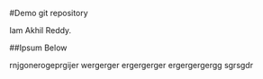#Demo git repository

Iam Akhil Reddy.

##Ipsum Below

rnjgonerogeprgijer wergerger
ergergerger
ergergergergg
sgrsgdr